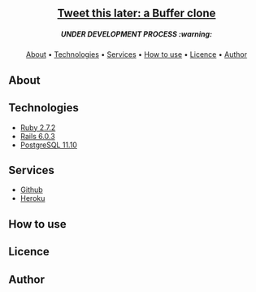 <h2 align="center"><a href="https://tweetthislater.herokuapp.com/"> Tweet this later: a Buffer clone </a></h2>
<h5 align="center">UNDER DEVELOPMENT PROCESS :warning: </h5>

<p align="center">
 <a href="#about">About</a> •
 <a href="#technologies">Technologies</a> • 
 <a href="#services">Services</a> • 
 <a href="#how-to-use">How to use</a> • 
 <a href="#licence">Licence</a> • 
 <a href="#author">Author</a>
</p>

## About

## Technologies

* [Ruby 2.7.2](https://www.ruby-lang.org/)
* [Rails 6.0.3](https://rubyonrails.org/)
* [PostgreSQL 11.10](https://www.postgresql.org/)

## Services

* [Github](https://github.com/)
* [Heroku](https://heroku.com/)

## How to use

## Licence

## Author

